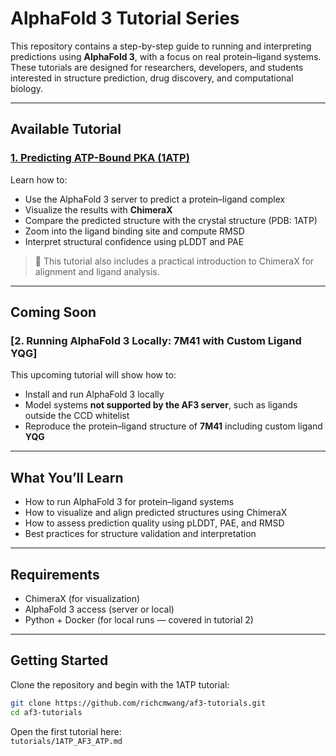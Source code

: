 # AlphaFold 3 Tutorial Series

This repository contains a step-by-step guide to running and interpreting predictions using **AlphaFold 3**, with a focus on real protein–ligand systems. These tutorials are designed for researchers, developers, and students interested in structure prediction, drug discovery, and computational biology.

---

## Available Tutorial

### [1. Predicting ATP-Bound PKA (1ATP)](tutorials/af3_1ATP_server_tutorial.ipynb)
Learn how to:
- Use the AlphaFold 3 server to predict a protein–ligand complex
- Visualize the results with **ChimeraX**
- Compare the predicted structure with the crystal structure (PDB: 1ATP)
- Zoom into the ligand binding site and compute RMSD
- Interpret structural confidence using pLDDT and PAE

> 🔧 This tutorial also includes a practical introduction to ChimeraX for alignment and ligand analysis.

---

## Coming Soon

### [2. Running AlphaFold 3 Locally: 7M41 with Custom Ligand YQG]
This upcoming tutorial will show how to:
- Install and run AlphaFold 3 locally
- Model systems **not supported by the AF3 server**, such as ligands outside the CCD whitelist
- Reproduce the protein–ligand structure of **7M41** including custom ligand **YQG**

---

## What You’ll Learn

- How to run AlphaFold 3 for protein–ligand systems
- How to visualize and align predicted structures using ChimeraX
- How to assess prediction quality using pLDDT, PAE, and RMSD
- Best practices for structure validation and interpretation

---

## Requirements

- ChimeraX (for visualization)
- AlphaFold 3 access (server or local)
- Python + Docker (for local runs — covered in tutorial 2)

---

## Getting Started

Clone the repository and begin with the 1ATP tutorial:

```bash
git clone https://github.com/richcmwang/af3-tutorials.git
cd af3-tutorials
```

Open the first tutorial here:  
`tutorials/1ATP_AF3_ATP.md`
